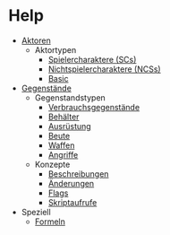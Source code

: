 # Help

- [Aktoren](Help/Actors)
  - Aktortypen
    - [Spielercharaktere (SCs)](Help/Actors/Character)
    - [Nichtspielercharaktere (NCSs)](Help/Actors/NPC)
    - [Basic](Help/Actors/Basic)
- [Gegenstände](Help/Items)
  - Gegenstandstypen
    - [Verbrauchsgegenstände](Help/Items/Consumables)
    - [Behälter](Help/Items/Containers)
    - [Ausrüstung](Help/Items/Equipment)
    - [Beute](/Help/Items/Loot)
    - [Waffen](Help/Items/Weapons)
    - [Angriffe](Help/Items/Attacks)
  - Konzepte
    - [Beschreibungen](Help/Items/Description)
    - [Änderungen](Help/Items/Changes)
    - [Flags](Help/Items/Flags)
    - [Skriptaufrufe](Help/Items/Script-Calls)
- Speziell
  - [Formeln](Help/Formulas)
